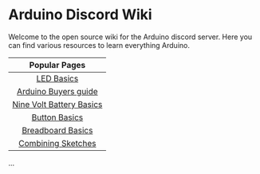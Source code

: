 # Arduino Discord Wiki
Welcome to the open source wiki for the Arduino discord server. Here you can find various resources to learn everything Arduino.



|   Popular Pages                                    |
| :------------------------------------------------: |
|    [LED Basics](ledResistors.md)                   |
|    [Arduino Buyers guide](arduinobuyersgide.md)    |
|    [Nine Volt Battery Basics](nineVolts.md)        |
|    [Button Basics](buttons.md)                     |
|    [Breadboard Basics](breadBoard.md)              |
|    [Combining Sketches](combiningSketches.md)      |


...
